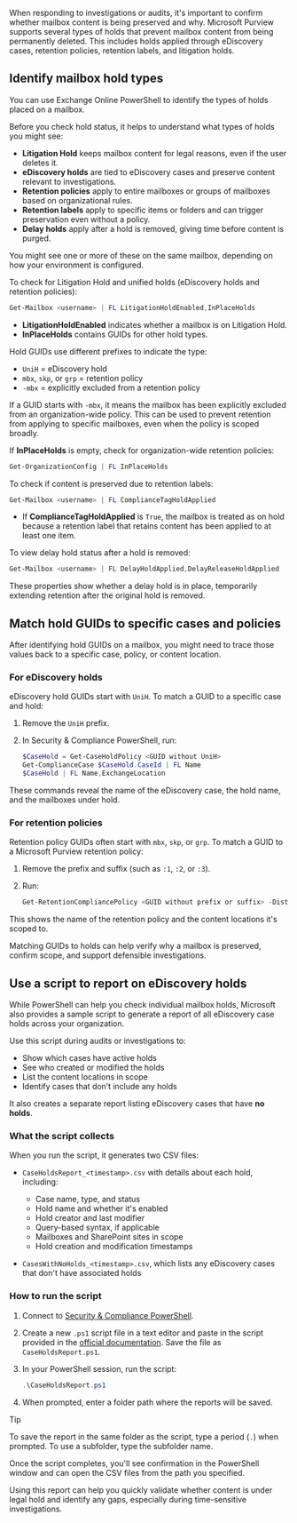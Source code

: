 When responding to investigations or audits, it's important to confirm whether mailbox content is being preserved and why. Microsoft Purview supports several types of holds that prevent mailbox content from being permanently deleted. This includes holds applied through eDiscovery cases, retention policies, retention labels, and litigation holds.

## Identify mailbox hold types

You can use Exchange Online PowerShell to identify the types of holds placed on a mailbox.

Before you check hold status, it helps to understand what types of holds you might see:

- **Litigation Hold** keeps mailbox content for legal reasons, even if the user deletes it.
- **eDiscovery holds** are tied to eDiscovery cases and preserve content relevant to investigations.
- **Retention policies** apply to entire mailboxes or groups of mailboxes based on organizational rules.
- **Retention labels** apply to specific items or folders and can trigger preservation even without a policy.
- **Delay holds** apply after a hold is removed, giving time before content is purged.

You might see one or more of these on the same mailbox, depending on how your environment is configured.

To check for Litigation Hold and unified holds (eDiscovery holds and retention policies):

```powershell
Get-Mailbox <username> | FL LitigationHoldEnabled,InPlaceHolds
```

- **LitigationHoldEnabled** indicates whether a mailbox is on Litigation Hold.
- **InPlaceHolds** contains GUIDs for other hold types.

Hold GUIDs use different prefixes to indicate the type:

- `UniH` = eDiscovery hold
- `mbx`, `skp`, or `grp` = retention policy
- `-mbx` = explicitly excluded from a retention policy

If a GUID starts with `-mbx`, it means the mailbox has been explicitly excluded from an organization-wide policy. This can be used to prevent retention from applying to specific mailboxes, even when the policy is scoped broadly.

If **InPlaceHolds** is empty, check for organization-wide retention policies:

```powershell
Get-OrganizationConfig | FL InPlaceHolds
```

To check if content is preserved due to retention labels:

```powershell
Get-Mailbox <username> | FL ComplianceTagHoldApplied
```

- If **ComplianceTagHoldApplied** is `True`, the mailbox is treated as on hold because a retention label that retains content has been applied to at least one item.

To view delay hold status after a hold is removed:

```powershell
Get-Mailbox <username> | FL DelayHoldApplied,DelayReleaseHoldApplied
```

These properties show whether a delay hold is in place, temporarily extending retention after the original hold is removed.

## Match hold GUIDs to specific cases and policies

After identifying hold GUIDs on a mailbox, you might need to trace those values back to a specific case, policy, or content location.

### For eDiscovery holds

eDiscovery hold GUIDs start with `UniH`. To match a GUID to a specific case and hold:

1. Remove the `UniH` prefix.
1. In Security & Compliance PowerShell, run:

   ```powershell
   $CaseHold = Get-CaseHoldPolicy <GUID without UniH>
   Get-ComplianceCase $CaseHold.CaseId | FL Name
   $CaseHold | FL Name,ExchangeLocation
   ```

These commands reveal the name of the eDiscovery case, the hold name, and the mailboxes under hold.

### For retention policies

Retention policy GUIDs often start with `mbx`, `skp`, or `grp`. To match a GUID to a Microsoft Purview retention policy:

1. Remove the prefix and suffix (such as `:1`, `:2`, or `:3`).
1. Run:

   ```powershell
   Get-RetentionCompliancePolicy <GUID without prefix or suffix> -DistributionDetail | FL Name,*Location
   ```

This shows the name of the retention policy and the content locations it's scoped to.

Matching GUIDs to holds can help verify why a mailbox is preserved, confirm scope, and support defensible investigations.

## Use a script to report on eDiscovery holds

While PowerShell can help you check individual mailbox holds, Microsoft also provides a sample script to generate a report of all eDiscovery case holds across your organization.

Use this script during audits or investigations to:

- Show which cases have active holds
- See who created or modified the holds
- List the content locations in scope
- Identify cases that don’t include any holds

It also creates a separate report listing eDiscovery cases that have **no holds**.

### What the script collects

When you run the script, it generates two CSV files:

- `CaseHoldsReport_<timestamp>.csv` with details about each hold, including:

  - Case name, type, and status
  - Hold name and whether it's enabled
  - Hold creator and last modifier
  - Query-based syntax, if applicable
  - Mailboxes and SharePoint sites in scope
  - Hold creation and modification timestamps
- `CasesWithNoHolds_<timestamp>.csv`, which lists any eDiscovery cases that don't have associated holds

### How to run the script

1. Connect to [Security & Compliance PowerShell](/powershell/exchange/connect-to-scc-powershell).

1. Create a new `.ps1` script file in a text editor and paste in the script provided in the [official documentation](/purview/edisc-hold-report-script#step-2-run-the-script-to-report-on-holds-associated-with-ediscovery-cases). Save the file as `CaseHoldsReport.ps1`.

1. In your PowerShell session, run the script:

   ```powershell
   .\CaseHoldsReport.ps1
   ```

1. When prompted, enter a folder path where the reports will be saved.

> [!TIP]
> To save the report in the same folder as the script, type a period (`.`) when prompted. To use a subfolder, type the subfolder name.

Once the script completes, you'll see confirmation in the PowerShell window and can open the CSV files from the path you specified.

Using this report can help you quickly validate whether content is under legal hold and identify any gaps, especially during time-sensitive investigations.
